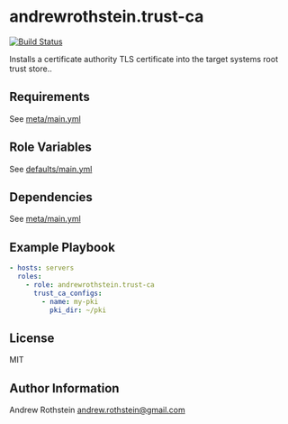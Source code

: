 andrewrothstein.trust-ca
========================
[![Build Status](https://travis-ci.org/andrewrothstein/ansible-trust-ca.svg?branch=master)](https://travis-ci.org/andrewrothstein/ansible-trust-ca)

Installs a certificate authority TLS certificate into the target systems root trust store..

Requirements
------------

See [meta/main.yml](meta/main.yml)

Role Variables
--------------

See [defaults/main.yml](defaults/main.yml)

Dependencies
------------

See [meta/main.yml](meta/main.yml)

Example Playbook
----------------

```yml
- hosts: servers
  roles:
    - role: andrewrothstein.trust-ca
      trust_ca_configs:
        - name: my-pki
          pki_dir: ~/pki
```

License
-------

MIT

Author Information
------------------

Andrew Rothstein <andrew.rothstein@gmail.com>
